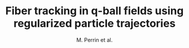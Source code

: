 ---
cat: gaia
subcat: architecture
bestof: false
author: M. Perrin et al.
title: Fiber tracking in q-ball fields using regularized particle trajectories
year: 2005
type: misc
---